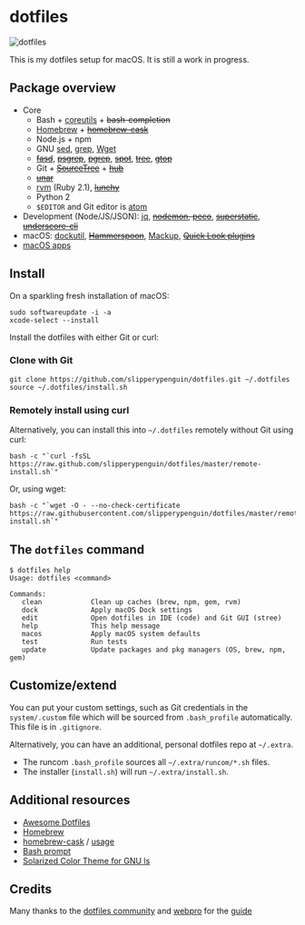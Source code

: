 # dotfiles
![dotfiles](https://i.imgur.com/wKDfQxw.png)


This is my dotfiles setup for macOS. It is still a work in progress.

## Package overview
* Core
  * Bash + [coreutils](https://en.wikipedia.org/wiki/GNU_Core_Utilities) + ~~bash-completion~~
  * [Homebrew](https://brew.sh) + ~~[homebrew-cask](https://caskroom.github.io)~~
  * Node.js + npm
  * GNU [sed](https://www.gnu.org/software/sed/), [grep](https://www.gnu.org/software/grep/), [Wget](https://www.gnu.org/software/wget/)
  * ~~[fasd](https://github.com/clvv/fasd)~~, ~~[psgrep](https://github.com/jvz/psgrep/blob/master/psgrep)~~, ~~[pgrep](https://linux.die.net/man/1/pgrep)~~, ~~[spot](https://github.com/guille/spot)~~, ~~[tree](http://mama.indstate.edu/users/ice/tree/)~~, ~~[gtop](https://github.com/aksakalli/gtop)~~
  * Git + ~~[SourceTree](https://www.sourcetreeapp.com)~~ + ~~[hub](https://hub.github.com)~~
  * ~~[unar](https://theunarchiver.com/command-line)~~
  * [rvm](https://rvm.io) (Ruby 2.1), ~~[lunchy](https://github.com/eddiezane/lunchy)~~
  * Python 2
  * `$EDITOR` and Git editor is [atom](https://atom.io)
* Development (Node/JS/JSON): [jq](https://stedolan.github.io/jq), ~~[nodemon](https://nodemon.io), [peco](https://peco.github.io)~~, ~~[superstatic](https://github.com/firebase/superstatic)~~, ~~[underscore-cli](https://github.com/ddopson/underscore-cli)~~
* macOS: [dockutil](https://github.com/kcrawford/dockutil), ~~[Hammerspoon](https://www.hammerspoon.org)~~, [Mackup](https://github.com/lra/mackup), ~~[Quick Look plugins](https://github.com/sindresorhus/quick-look-plugins)~~
* [macOS apps](https://github.com/webpro/dotfiles/blob/master/install/brew-cask.sh)


## Install
On a sparkling fresh installation of macOS:

    sudo softwareupdate -i -a
    xcode-select --install

Install the dotfiles with either Git or curl:


### Clone with Git
    git clone https://github.com/slipperypenguin/dotfiles.git ~/.dotfiles
    source ~/.dotfiles/install.sh


### Remotely install using curl
Alternatively, you can install this into `~/.dotfiles` remotely without Git using curl:

    bash -c "`curl -fsSL https://raw.github.com/slipperypenguin/dotfiles/master/remote-install.sh`"

Or, using wget:

    bash -c "`wget -O - --no-check-certificate https://raw.githubusercontent.com/slipperypenguin/dotfiles/master/remote-install.sh`"


## The `dotfiles` command
    $ dotfiles help
    Usage: dotfiles <command>

    Commands:
       clean            Clean up caches (brew, npm, gem, rvm)
       dock             Apply macOS Dock settings
       edit             Open dotfiles in IDE (code) and Git GUI (stree)
       help             This help message
       macos            Apply macOS system defaults
       test             Run tests
       update           Update packages and pkg managers (OS, brew, npm, gem)


## Customize/extend
You can put your custom settings, such as Git credentials in the `system/.custom` file which will be sourced from `.bash_profile` automatically. This file is in `.gitignore`.

Alternatively, you can have an additional, personal dotfiles repo at `~/.extra`.

* The runcom `.bash_profile` sources all `~/.extra/runcom/*.sh` files.
* The installer (`install.sh`) will run `~/.extra/install.sh`.


## Additional resources
* [Awesome Dotfiles](https://github.com/webpro/awesome-dotfiles)
* [Homebrew](https://brew.sh)
* [homebrew-cask](https://caskroom.github.io) / [usage](https://github.com/phinze/homebrew-cask/blob/master/USAGE.md)
* [Bash prompt](https://wiki.archlinux.org/index.php/Color_Bash_Prompt)
* [Solarized Color Theme for GNU ls](https://github.com/seebi/dircolors-solarized)


## Credits
Many thanks to the [dotfiles community](https://dotfiles.github.io) and [webpro](https://github.com/webpro/dotfiles) for the [guide](https://medium.com/@webprolific/getting-started-with-dotfiles-43c3602fd789)
